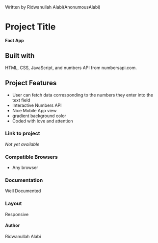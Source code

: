 Written by Ridwanullah Alabi(AnonumousAlabi)
# Project Title
**Fact App**

## Built with
HTML, CSS, JavaScript, and numbers API from numbersapi.com.

## Project Features
- User can fetch data corresponding to the numbers they enter into the text field
- Interactive Numbers API
- Nice Mobile App view
- gradient background color 
- Coded with love and attention


### Link to project

*Not yet available*

### Compatible Browsers	
- Any browser

### Documentation	
Well Documented

### Layout	
Responsive


#### Author 
Ridwanullah Alabi
